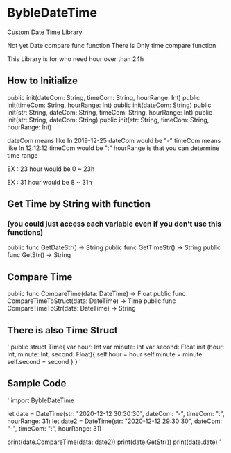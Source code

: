 # BybleDateTime

Custom Date Time Library

Not yet Date compare func function
There is Only time compare function

This Library is for who need hour over than 24h

## How to Initialize 

public init(dateCom: String, timeCom: String, hourRange: Int)
public init(timeCom: String, hourRange: Int)
public init(dateCom: String)
public init(str: String, dateCom: String, timeCom: String, hourRange: Int)
public init(str: String, dateCom: String)
public init(str: String, timeCom: String, hourRange: Int)

dateCom means like In 2019-12-25 dateCom would be "-"
timeCom means like In 12:12:12 timeCom would be ":"
hourRange is that you can determine time range

EX : 23 
hour would be 0 ~ 23h

EX : 31
hour would be 8 ~ 31h

## Get Time by String with function   
### (you could just access each variable even if you don't use this functions)
public func GetDateStr() -> String
public func GetTimeStr() -> String
public func GetStr() -> String

## Compare Time
public func CompareTime(data: DateTime) -> Float
public func CompareTimeToStruct(data: DateTime) -> Time
public func CompareTimeToStr(data: DateTime) -> String

## There is also Time Struct
\'
public struct Time{
    var hour: Int
    var minute: Int
    var second: Float
    init (hour: Int, minute: Int, second: Float){
        self.hour = hour
        self.minute = minute
        self.second = second
    }
}
\'

## Sample Code
\'
import BybleDateTime

let date = DateTime(str: "2020-12-12 30:30:30", dateCom: "-", timeCom: ":", hourRange: 31)
let date2 = DateTime(str: "2020-12-12 29:30:30", dateCom: "-", timeCom: ":", hourRange: 31)

print(date.CompareTime(data: date2))
print(date.GetStr())
print(date.date)
\'
